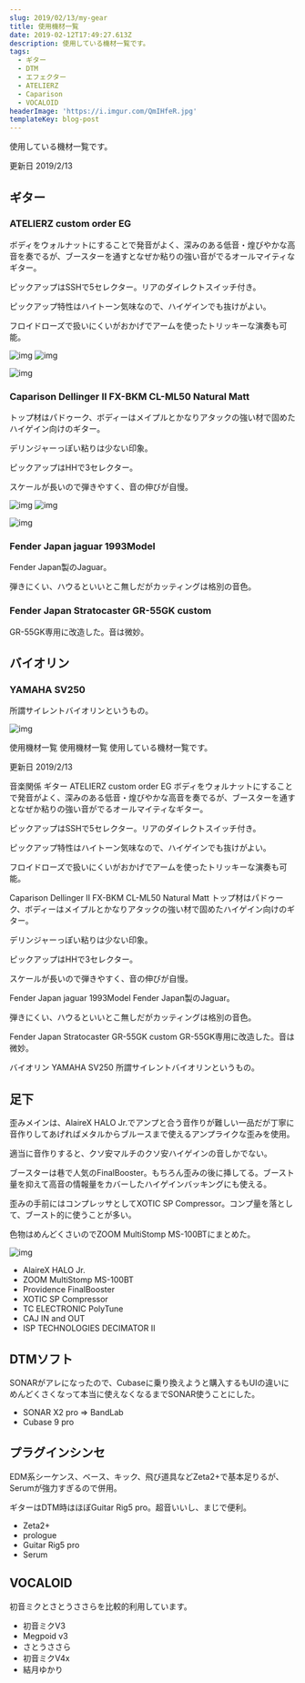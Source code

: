 ```yaml
---
slug: 2019/02/13/my-gear
title: 使用機材一覧
date: 2019-02-12T17:49:27.613Z
description: 使用している機材一覧です。
tags:
  - ギター
  - DTM
  - エフェクター
  - ATELIERZ
  - Caparison
  - VOCALOID
headerImage: 'https://i.imgur.com/QmIHfeR.jpg'
templateKey: blog-post
---
```

使用している機材一覧です。

更新日 2019/2/13

## ギター

### ATELIERZ custom order EG

ボディをウォルナットにすることで発音がよく、深みのある低音・煌びやかな高音を奏でるが、ブースターを通すとなぜか粘りの強い音がでるオールマイティなギター。

ピックアップはSSHで5セレクター。リアのダイレクトスイッチ付き。

ピックアップ特性はハイトーン気味なので、ハイゲインでも抜けがよい。

フロイドローズで扱いにくいがおかげでアームを使ったトリッキーな演奏も可能。

![img](https://i.imgur.com/r0cAPKB.jpg)
![img](https://i.imgur.com/7iLMhAw.jpg)

![img](https://i.imgur.com/wOsoWb7.jpg)

### Caparison Dellinger Ⅱ FX-BKM CL-ML50 Natural Matt

トップ材はパドゥーク、ボディーはメイプルとかなりアタックの強い材で固めたハイゲイン向けのギター。

デリンジャーっぽい粘りは少ない印象。

ピックアップはHHで3セレクター。

スケールが長いので弾きやすく、音の伸びが自慢。

![img](https://i.imgur.com/4NL7KLe.jpg)
![img](https://i.imgur.com/l7CRTq5.jpg)

![img](https://i.imgur.com/FV109mq.jpg)

### Fender Japan jaguar 1993Model

Fender Japan製のJaguar。

弾きにくい、ハウるといいとこ無しだがカッティングは格別の音色。

### Fender Japan Stratocaster GR-55GK custom

GR-55GK専用に改造した。音は微妙。

## バイオリン

### YAMAHA SV250

所謂サイレントバイオリンというもの。

![img](https://i.imgur.com/HlYxXks.jpg)

使用機材一覧
使用機材一覧
使用している機材一覧です。

更新日 2019/2/13

音楽関係
ギター
ATELIERZ custom order EG
ボディをウォルナットにすることで発音がよく、深みのある低音・煌びやかな高音を奏でるが、ブースターを通すとなぜか粘りの強い音がでるオールマイティなギター。

ピックアップはSSHで5セレクター。リアのダイレクトスイッチ付き。

ピックアップ特性はハイトーン気味なので、ハイゲインでも抜けがよい。

フロイドローズで扱いにくいがおかげでアームを使ったトリッキーな演奏も可能。

     

Caparison Dellinger Ⅱ FX-BKM CL-ML50 Natural Matt
トップ材はパドゥーク、ボディーはメイプルとかなりアタックの強い材で固めたハイゲイン向けのギター。

デリンジャーっぽい粘りは少ない印象。

ピックアップはHHで3セレクター。

スケールが長いので弾きやすく、音の伸びが自慢。

     

Fender Japan jaguar 1993Model
Fender Japan製のJaguar。

弾きにくい、ハウるといいとこ無しだがカッティングは格別の音色。

Fender Japan Stratocaster GR-55GK custom
GR-55GK専用に改造した。音は微妙。

バイオリン
YAMAHA SV250
所謂サイレントバイオリンというもの。



## 足下

 歪みメインは、AlaireX HALO Jr.でアンプと合う音作りが難しい一品だが丁寧に音作りしてあげればメタルからブルースまで使えるアンプライクな歪みを使用。

適当に音作りすると、クソ安マルチのクソ安ハイゲインの音しかでない。

ブースターは巷で人気のFinalBooster。もちろん歪みの後に挿してる。ブースト量を抑えて高音の情報量をカバーしたハイゲインバッキングにも使える。

歪みの手前にはコンプレッサとしてXOTIC SP Compressor。コンプ量を落として、ブースト的に使うことが多い。

色物はめんどくさいのでZOOM MultiStomp MS-100BTにまとめた。

![img](https://i.imgur.com/NtiZi5t.jpg)

- AlaireX HALO Jr.
- ZOOM MultiStomp MS-100BT
- Providence FinalBooster
- XOTIC SP Compressor
- TC ELECTRONIC PolyTune
- CAJ IN and OUT
- ISP TECHNOLOGIES DECIMATOR II

## DTMソフト

SONARがアレになったので、Cubaseに乗り換えようと購入するもUIの違いにめんどくさくなって本当に使えなくなるまでSONAR使うことにした。

- SONAR X2 pro => BandLab
- Cubase 9 pro

## プラグインシンセ

EDM系シーケンス、ベース、キック、飛び道具などZeta2+で基本足りるが、Serumが強力すぎるので併用。

ギターはDTM時はほぼGuitar Rig5 pro。超音いいし、まじで便利。

- Zeta2+
- prologue
- Guitar Rig5 pro
- Serum

## VOCALOID

初音ミクとさとうささらを比較的利用しています。

- 初音ミクV3
- Megpoid v3
- さとうささら
- 初音ミクV4x
- 結月ゆかり
